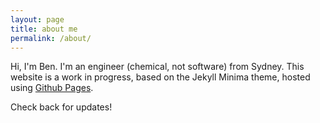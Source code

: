 ```yaml
---
layout: page
title: about me
permalink: /about/
---
```


Hi, I'm Ben.
I'm an engineer (chemical, not software) from Sydney. This website is a work in progress, based on the Jekyll Minima theme, hosted using [Github Pages](https://github.com/penborter/penborter.github.io).

Check back for updates!
